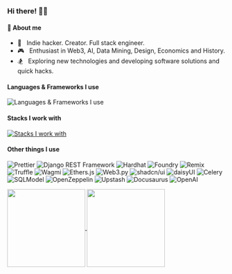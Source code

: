 
<h3> Hi there! 👋🏻 </h3>

#### 👾 About me

- 🥷 &nbsp; Indie hacker. Creator. Full stack engineer.
- 🎮 &nbsp; Enthusiast in Web3, AI, Data Mining, Design, Economics and History.
- 🏂 &nbsp; Exploring new technologies and developing software solutions and quick hacks.

#### Languages & Frameworks I use
![Languages & Frameworks I use](https://skillicons.dev/icons?i=ts,js,vue,vuetify,vite,webpack,sass,npm,pnpm,react,redux,nextjs,tailwind,html,css,python,fastapi,django,md,graphql,zig,solidity,threejs)

#### Stacks I work with
[![Stacks I work with](https://skillicons.dev/icons?i=postgres,mysql,sqlite,supabase,redis,nginx,linux,nodejs,grafana,prometheus,docker,kubernetes,githubactions,git,github,postman,figma,cloudflare,vscode,sublime,bash,heroku,ipfs,vercel,aws,gcp,
)](https://skillicons.dev)

#### Other things I use
<p>
  <img alt="Prettier" src="https://img.shields.io/badge/-Prettier-F7B93E?style=flat-square&logo=prettier&logoColor=white" />
  <img alt="Django REST Framework" src="https://img.shields.io/badge/-DRF-009688?style=flat-square&logo=django&logoColor=white" />
  <img alt="Hardhat" src="https://img.shields.io/badge/-Hardhat-FFDC00?style=flat-square&logo=Hardhat&logoColor=black" />
  <img alt="Foundry" src="https://img.shields.io/badge/-Foundry-FFDC00?style=flat-square&logo=Foundry&logoColor=black" />
  <img alt="Remix" src="https://img.shields.io/badge/-Remix-007ACC?style=flat-square&logo=remix&logoColor=white" />
  <img alt="Truffle" src="https://img.shields.io/badge/-Truffle-FF6F61?style=flat-square&logo=truffle&logoColor=white" />
  <img alt="Wagmi" src="https://img.shields.io/badge/-Wagmi-F05032?style=flat-square&logo=wagmi&logoColor=white" />
  <img alt="Ethers.js" src="https://img.shields.io/badge/-Ethers.js-3C3C3D?style=flat-square&logo=ethers.js&logoColor=white" />
  <img alt="Web3.py" src="https://img.shields.io/badge/-Web3.py-61DAFB?style=flat-square&logo=web3.py&logoColor=white" />
  <img alt="shadcn/ui" src="https://img.shields.io/badge/-shadcn%2Fui-8A2BE2?style=flat-square&logo=shadcnui&logoColor=white" />
  <img alt="daisyUI" src="https://img.shields.io/badge/-daisyUI-FF69B4?style=flat-square&logo=daisyui&logoColor=white" />
  <img alt="Celery" src="https://img.shields.io/badge/-Celery-37814A?style=flat-square&logo=celery&logoColor=white" />
  <img alt="SQLModel" src="https://img.shields.io/badge/-SQLModel-007ACC?style=flat-square&logo=sqlite&logoColor=white" />
  <img alt="OpenZeppelin" src="https://img.shields.io/badge/-OpenZeppelin-4E5EE4?style=flat-square&logo=openzeppelin&logoColor=white" />
  <img alt="Upstash" src="https://img.shields.io/badge/-Upstash-00C7B7?style=flat-square&logo=upstash&logoColor=white" />
  <img alt="Docusaurus" src="https://img.shields.io/badge/-Docusaurus-403C54?style=flat-square&logo=docusaurus&logoColor=white" />
  <img alt="OpenAI" src="https://img.shields.io/badge/-GPTs-412991?style=flat-square&logo=openai&logoColor=white" />
</p>


<a href="https://github.com/jackleeio">
  <img height=180 align="center" src="https://github-readme-stats-pi-plum.vercel.app/api?username=jackleeio&theme=radical&show_icons=true&bg_color=30,e96443,904e95&title_color=fff&hide=stars" />
</a>
<a href="https://github.com/jackleeio">
  <img height=180 align="center" src="https://github-readme-stats-pi-plum.vercel.app/api/top-langs?username=jackleeio&layout=compact&langs_count=8&card_width=320&theme=radical&show_icons=true&bg_color=30,e96443,904e95&title_color=fff" />
</a>
